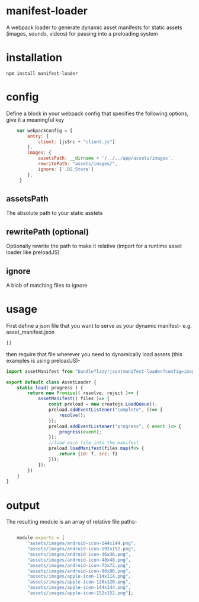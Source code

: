 # manifest-loader
A webpack loader to generate dynamic asset manifests for static assets (images, sounds, videos) for passing into a preloading system 

# installation
``` npm install manifest-loader ```

# config

Define a block in your webpack config that specifies the following options, give it a meaningful key

```JavaScript
    var webpackConfig = {
        entry: {
            client: [jsSrc + "client.js"]
        },
        images: {
            assetsPath: __dirname + '/../../app/assets/images',
            rewritePath: "assets/images/",
            ignore: ['.DS_Store']
        },
     }
```

## assetsPath
The absolute path to your static asstets

## rewritePath (optional)
Optionally rewrite the path to make it relative (import for a runtime asset loader like preloadJS)

## ignore
A blob of matching files to ignore

# usage

First define a json file that you want to serve as your dynamic manifest- e.g. asset_manifest.json

```JavaScript
[]
```

then require that file wherever you need to dynamically load assets (this examples is using preloadJS)-

```JavaScript
import assetManifest from "bundle?lazy!json!manifest-loader?config=images/!../meta/asset_manifest.json"

export default class AssetLoader {
    static load( progress ) {
        return new Promise(( resolve, reject )=> {
            assetManifest(( files )=> {
                const preload = new createjs.LoadQueue();
                preload.addEventListener("complete", ()=> {
                    resolve();
                });
                preload.addEventListener("progress", ( event )=> {
                    progress(event);
                });
                //load each file into the manifest
                preload.loadManifest(files.map(f=> {
                    return {id: f, src: f}
                }));
            });
        })
    }
}
```

# output

The resulting module is an array of relative file paths-

```JavaScript

	module.exports = [
		"assets/images/android-icon-144x144.png",
		"assets/images/android-icon-192x192.png",
		"assets/images/android-icon-36x36.png",
		"assets/images/android-icon-48x48.png",
		"assets/images/android-icon-72x72.png",
		"assets/images/android-icon-96x96.png",
		"assets/images/apple-icon-114x114.png",
		"assets/images/apple-icon-120x120.png",
		"assets/images/apple-icon-144x144.png",
		"assets/images/apple-icon-152x152.png"];
```

